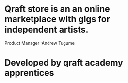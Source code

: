 # Qraft store is an an  online marketplace with gigs for independent artists.
Product Manager :Andrew Tugume
# Developed by qraft academy apprentices


